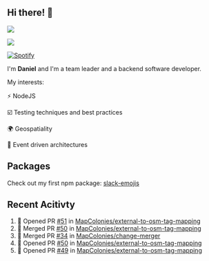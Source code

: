 ## Hi there! 👋
<p>
  <img src="https://i.imgur.com/agb7xe9.png" />
</p>
<p>
  <img src="https://github-readme-stats.vercel.app/api?username=syncush&theme=tokyonight">
</p>

[![Spotify](https://novatorem-rust.vercel.app/api/spotify)](https://open.spotify.com/user/syncush)

I'm **Daniel** and I'm a team leader and a backend software developer.

My interests:

⚡ NodeJS

☑️ Testing techniques and best practices

🌍 Geospatiality

🧠 Event driven architectures

## Packages
Check out my first npm package: [slack-emojis](https://www.npmjs.com/package/slack-emojis)

## Recent Acitivty
<!--START_SECTION:activity-->
1. 💪 Opened PR [#51](https://github.com/MapColonies/external-to-osm-tag-mapping/pull/51) in [MapColonies/external-to-osm-tag-mapping](https://github.com/MapColonies/external-to-osm-tag-mapping)
2. 🎉 Merged PR [#50](https://github.com/MapColonies/external-to-osm-tag-mapping/pull/50) in [MapColonies/external-to-osm-tag-mapping](https://github.com/MapColonies/external-to-osm-tag-mapping)
3. 🎉 Merged PR [#34](https://github.com/MapColonies/change-merger/pull/34) in [MapColonies/change-merger](https://github.com/MapColonies/change-merger)
4. 💪 Opened PR [#50](https://github.com/MapColonies/external-to-osm-tag-mapping/pull/50) in [MapColonies/external-to-osm-tag-mapping](https://github.com/MapColonies/external-to-osm-tag-mapping)
5. 💪 Opened PR [#49](https://github.com/MapColonies/external-to-osm-tag-mapping/pull/49) in [MapColonies/external-to-osm-tag-mapping](https://github.com/MapColonies/external-to-osm-tag-mapping)
<!--END_SECTION:activity-->
